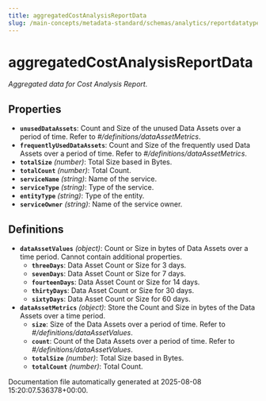 ```yaml
---
title: aggregatedCostAnalysisReportData
slug: /main-concepts/metadata-standard/schemas/analytics/reportdatatype/aggregatedcostanalysisreportdata
---
```


# aggregatedCostAnalysisReportData

*Aggregated data for Cost Analysis Report.*

## Properties

- **`unusedDataAssets`**: Count and Size of the unused Data Assets over a period of time. Refer to *#/definitions/dataAssetMetrics*.
- **`frequentlyUsedDataAssets`**: Count and Size of the frequently used Data Assets over a period of time. Refer to *#/definitions/dataAssetMetrics*.
- **`totalSize`** *(number)*: Total Size based in Bytes.
- **`totalCount`** *(number)*: Total Count.
- **`serviceName`** *(string)*: Name of the service.
- **`serviceType`** *(string)*: Type of the service.
- **`entityType`** *(string)*: Type of the entity.
- **`serviceOwner`** *(string)*: Name of the service owner.
## Definitions

- **`dataAssetValues`** *(object)*: Count or Size in bytes of Data Assets over a time period. Cannot contain additional properties.
  - **`threeDays`**: Data Asset Count or Size for 3 days.
  - **`sevenDays`**: Data Asset Count or Size for 7 days.
  - **`fourteenDays`**: Data Asset Count or Size for 14 days.
  - **`thirtyDays`**: Data Asset Count or Size for 30 days.
  - **`sixtyDays`**: Data Asset Count or Size for 60 days.
- **`dataAssetMetrics`** *(object)*: Store the Count and Size in bytes of the Data Assets over a time period.
  - **`size`**: Size of the Data Assets over a period of time. Refer to *#/definitions/dataAssetValues*.
  - **`count`**: Count of the Data Assets over a period of time. Refer to *#/definitions/dataAssetValues*.
  - **`totalSize`** *(number)*: Total Size based in Bytes.
  - **`totalCount`** *(number)*: Total Count.


Documentation file automatically generated at 2025-08-08 15:20:07.536378+00:00.
